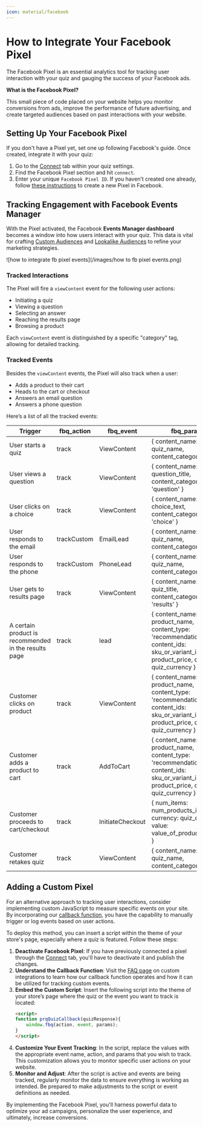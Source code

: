 ```yaml
---
icon: material/facebook
---
```


# How to Integrate Your Facebook Pixel

The Facebook Pixel is an essential analytics tool for tracking user interaction with your quiz and gauging the success of your Facebook ads.

**What is the Facebook Pixel?**

This small piece of code placed on your website helps you monitor conversions from ads, improve the performance of future advertising, and create targeted audiences based on past interactions with your website.

## Setting Up Your Facebook Pixel

If you don't have a Pixel yet, set one up following Facebook's guide. Once created, integrate it with your quiz:

1. Go to the [Connect](https://docs.revenuehunt.com/reference/quiz-builder/#connect) tab within your quiz settings.
2. Find the Facebook Pixel section and hit `connect`.
3. Enter your unique `Facebook Pixel ID`. If you haven’t created one already, follow [these instructions](https://www.facebook.com/business/help/952192354843755?id=1205376682832142) to create a new Pixel in Facebook.

## Tracking Engagement with Facebook Events Manager

With the Pixel activated, the Facebook **Events Manager dashboard** becomes a window into how users interact with your quiz. This data is vital for crafting [Custom Audiences](https://www.facebook.com/business/learn/lessons/custom-audience-tips-with-facebook-pixel) and [Lookalike Audiences](https://www.facebook.com/business/help/164749007013531?id=401668390442328) to refine your marketing strategies.

![how to integrate fb pixel events](/images/how to fb pixel events.png)

### Tracked Interactions

The Pixel will fire a `viewContent` event for the following user actions:

- Initiating a quiz
- Viewing a question
- Selecting an answer
- Reaching the results page
- Browsing a product

Each `viewContent` event is distinguished by a specific "category" tag, allowing for detailed tracking.

### Tracked Events

Besides the `viewContent` events, the Pixel will also track when a user:

- Adds a product to their cart
- Heads to the cart or checkout
- Answers an email question
- Answers a phone question

Here’s a list of all the tracked events:

| Trigger                        | fbq_action  | fbq_event        | fbq_params                                                                                                                                                   |
|--------------------------------|-------------|------------------|---------------------------------------------------------------------------------------------------------------------------------------------------------------|
| User starts a quiz             | track       | ViewContent      | { content_name: quiz_name, content_category: 'quiz' }                                                                                                        |
| User views a question          | track       | ViewContent      | { content_name: question_title, content_category: 'question' }                                                                                                |
| User clicks on a choice        | track       | ViewContent      | { content_name: choice_text, content_category: 'choice' }                                                                                                     |
| User responds to the email     | trackCustom | EmailLead        | { content_name: quiz_name, content_category: 'lead' }                                                                                                        |
| User responds to the phone     | trackCustom | PhoneLead        | { content_name: quiz_name, content_category: 'lead' }                                                                                                        |
| User gets to results page      | track       | ViewContent      | { content_name: quiz_title, content_category: 'results' }                                                                                                    |
| A certain product is recommended in the results page | track | lead | { content_name: product_name, content_type: 'recommendation', content_ids: sku_or_variant_id, value: product_price, currency: quiz_currency }               |
| Customer clicks on product     | track       | ViewContent      | { content_name: product_name, content_type: 'recommendation', content_ids: sku_or_variant_id, value: product_price, currency: quiz_currency }                 |
| Customer adds a product to cart| track       | AddToCart        | { content_name: product_name, content_type: 'recommendation', content_ids: sku_or_variant_id, value: product_price, currency: quiz_currency }                 |
| Customer proceeds to cart/checkout | track   | InitiateCheckout | { num_items: num_products_in_cart, currency: quiz_currency, value: value_of_products_in_cart }                                                              |
| Customer retakes quiz          | track       | ViewContent      | { content_name: quiz_name, content_category: 'quiz' }                                                                                                        |


## Adding a Custom Pixel

For an alternative approach to tracking user interactions, consider implementing custom JavaScript to measure specific events on your site. By incorporating our [callback function](https://docs.revenuehunt.com/how-to-guides/use-callback-function/), you have the capability to manually trigger or log events based on user actions.

To deploy this method, you can insert a script within the theme of your store's page, especially where a quiz is featured. Follow these steps:

1. **Deactivate Facebook Pixel**: If you have previously connected a pixel through the [Connect](https://docs.revenuehunt.com/reference/quiz-builder/#connect) tab, you'll have to deactivate it and publish the changes.
2. **Understand the Callback Function**: Visit the [FAQ page](https://docs.revenuehunt.com/how-to-guides/use-callback-function/) on custom integrations to learn how our callback function operates and how it can be utilized for tracking custom events.
3. **Embed the Custom Script**: Insert the following script into the theme of your store’s page where the quiz or the event you want to track is located:
    ```html
    <script>
    function prqQuizCallback(quizResponse){
        window.fbq(action, event, params);
    }
    </script>

    ```
4. **Customize Your Event Tracking**: In the script, replace the values with the appropriate event name, action, and params that you wish to track. This customization allows you to monitor specific user actions on your website.
5. **Monitor and Adjust**: After the script is active and events are being tracked, regularly monitor the data to ensure everything is working as intended. Be prepared to make adjustments to the script or event definitions as needed.

By implementing the Facebook Pixel, you'll harness powerful data to optimize your ad campaigns, personalize the user experience, and ultimately, increase conversions.
